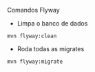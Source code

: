Comandos
Flyway

- Limpa o banco de dados
```
mvn flyway:clean
```
- Roda todas as migrates
```
mvn flyway:migrate
```
